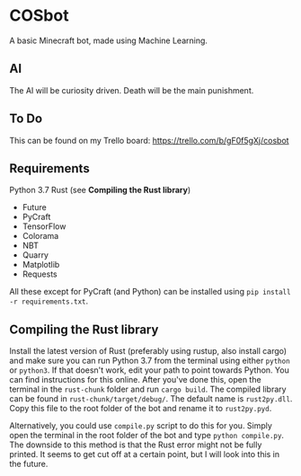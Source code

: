 # COSbot
A basic Minecraft bot, made using Machine Learning.

## AI
The AI will be curiosity driven. Death will be the main punishment.

## To Do
This can be found on my Trello board: https://trello.com/b/gF0f5gXj/cosbot


## Requirements
Python 3.7
Rust (see <b>Compiling the Rust library</b>)

 - Future
 - PyCraft
 - TensorFlow
 - Colorama
 - NBT
 - Quarry
 - Matplotlib
 - Requests

All these except for PyCraft (and Python) can be installed using `pip install -r requirements.txt`.

## Compiling the Rust library
Install the latest version of Rust (preferably using rustup, also install cargo) and make sure you can run Python 3.7 from the terminal using either `python` or `python3`.
If that doesn't work, edit your path to point towards Python. You can find instructions for this online.
After you've done this, open the terminal in the `rust-chunk` folder and run `cargo build`. The compiled library can be found in `rust-chunk/target/debug/`.
The default name is `rust2py.dll`. Copy this file to the root folder of the bot and rename it to `rust2py.pyd`.

Alternatively, you could use `compile.py` script to do this for you. Simply open the terminal in the root folder of the bot and type `python compile.py`.
The downside to this method is that the Rust error might not be fully printed. It seems to get cut off at a certain point, but I will look into this in the future.
